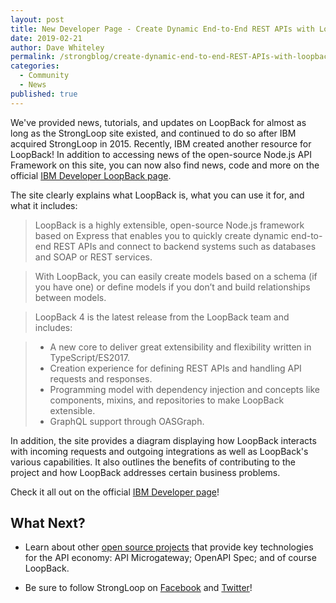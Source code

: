 ```yaml
---
layout: post
title: New Developer Page - Create Dynamic End-to-End REST APIs with LoopBack 4
date: 2019-02-21
author: Dave Whiteley
permalink: /strongblog/create-dynamic-end-to-end-REST-APIs-with-loopback4/
categories:
  - Community
  - News
published: true
---
```


We've provided news, tutorials, and updates on LoopBack for almost as long as the StrongLoop site existed, and continued to do so after IBM acquired StrongLoop in 2015. Recently, IBM created another resource for LoopBack! In addition to accessing news of the open-source Node.js API Framework on this site, you can now also find news, code and more on the official [IBM Developer LoopBack page](https://developer.ibm.com/open/projects/loopback/). 
<!--more-->

The site clearly explains what LoopBack is, what you can use it for, and what it includes:

> LoopBack is a highly extensible, open-source Node.js framework based on Express that enables you to quickly create dynamic end-to-end REST APIs and connect to backend systems such as databases and SOAP or REST services.

>With LoopBack, you can easily create models based on a schema (if you have one) or define models if you don’t and build relationships between models.

> LoopBack 4 is the latest release from the LoopBack team and includes:

> - A new core to deliver great extensibility and flexibility written in TypeScript/ES2017.
> - Creation experience for defining REST APIs and handling API requests and responses.
> - Programming model with dependency injection and concepts like components, mixins, and repositories to make LoopBack extensible.
> - GraphQL support through OASGraph.

In addition, the site provides a diagram displaying how LoopBack interacts with incoming requests and outgoing integrations as well as LoopBack's various capabilities. It also outlines the benefits of contributing to the project and how LoopBack addresses certain business problems. 

Check it all out on the official [IBM Developer page](https://developer.ibm.com/open/projects/loopback/)! 

## What Next?

* Learn about other [open source projects](https://strongloop.com/projects/) that provide key technologies for the API economy: API Microgateway; OpenAPI Spec; and of course LoopBack. 

* Be sure to follow StrongLoop on [Facebook](https://www.facebook.com/strongloop/) and [Twitter](https://twitter.com/StrongLoop)!
